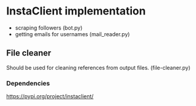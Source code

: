 # InstaClient implementation

- scraping followers (bot.py)
- getting emails for usernames (mail_reader.py)

## File cleaner

Should be used for cleaning references from output files. (file-cleaner.py)


### Dependencies

https://pypi.org/project/instaclient/

